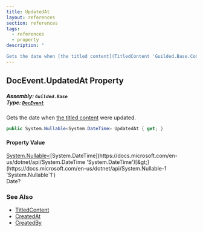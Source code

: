 ```yaml
---
title: UpdatedAt
layout: references
section: references
tags:
  - references
  - property
description: "

Gets the date when [the titled content](TitledContent 'Guilded.Base.Content.TitledContent') were updated."
---
```


## DocEvent.UpdatedAt Property
##### **Assembly:** `Guilded.Base`<br/>**Type:** [`DocEvent`](DocEvent 'Guilded.Base.Events.DocEvent')

Gets the date when [the titled content](TitledContent 'Guilded.Base.Content.TitledContent') were updated.

```csharp
public System.Nullable<System.DateTime> UpdatedAt { get; }
```

#### Property Value
[System.Nullable&lt;](https://docs.microsoft.com/en-us/dotnet/api/System.Nullable-1 'System.Nullable`1')[System.DateTime](https://docs.microsoft.com/en-us/dotnet/api/System.DateTime 'System.DateTime')[&gt;](https://docs.microsoft.com/en-us/dotnet/api/System.Nullable-1 'System.Nullable`1')  
Date?

### See Also
- [TitledContent](TitledContent 'Guilded.Base.Content.TitledContent')
- [CreatedAt](ChannelContent_TId,TServer_.CreatedAt 'Guilded.Base.Content.ChannelContent<TId,TServer>.CreatedAt')
- [CreatedBy](ChannelContent_TId,TServer_.CreatedBy 'Guilded.Base.Content.ChannelContent<TId,TServer>.CreatedBy')
